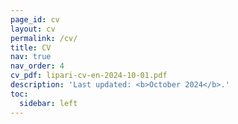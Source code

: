 ```yaml
---
page_id: cv
layout: cv
permalink: /cv/
title: CV
nav: true
nav_order: 4
cv_pdf: lipari-cv-en-2024-10-01.pdf
description: 'Last updated: <b>October 2024</b>.'
toc:
  sidebar: left
---
```

